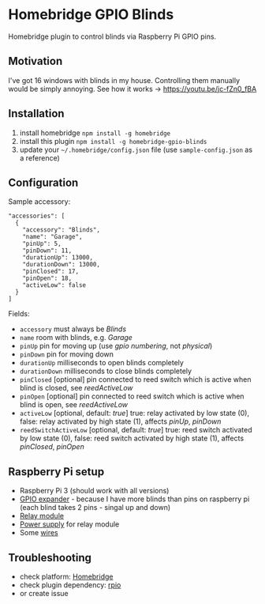 # Homebridge GPIO Blinds
Homebridge plugin to control blinds via Raspberry Pi GPIO pins.

## Motivation
I've got 16 windows with blinds in my house. Controlling them manually would be simply annoying. See how it works -> https://youtu.be/jc-fZn0_fBA

## Installation
1. install homebridge
   `npm install -g homebridge`
2. install this plugin
   `npm install -g homebridge-gpio-blinds`
3. update your `~/.homebridge/config.json` file (use `sample-config.json` as a reference)

## Configuration
Sample accessory:
```
"accessories": [
  {
    "accessory": "Blinds",
    "name": "Garage",
    "pinUp": 5,
    "pinDown": 11,
    "durationUp": 13000,
    "durationDown": 13000,
    "pinClosed": 17,
    "pinOpen": 18,
    "activeLow": false
  }
]
```

Fields:

- `accessory` must always be *Blinds*
- `name` room with blinds, e.g. *Garage*
- `pinUp` pin for moving up (use *gpio numbering*, not *physical*)
- `pinDown` pin for moving down
- `durationUp` milliseconds to open blinds completely
- `durationDown` milliseconds to close blinds completely
- `pinClosed` [optional] pin connected to reed switch which is active when blind is closed, see *reedActiveLow*
- `pinOpen` [optional] pin connected to reed switch which is active when blind is open, see *reedActiveLow*
- `activeLow` [optional, default: *true*] true: relay activated by low state (0), false: relay activated by high state (1), affects *pinUp*, *pinDown*
- `reedSwitchActiveLow` [optional, default: *true*] true: reed switch activated by low state (0), false: reed switch activated by high state (1), affects *pinClosed*, *pinOpen*

## Raspberry Pi setup
- Raspberry Pi 3 (should work with all versions)
- [GPIO expander](https://botland.com.pl/raspberry-pi-hat-ekspandery-wyprowadzen/7149-ekspander-wyprowadzen-gpio-hat-nakladka-dla-raspberry-pi-32b.html?search_query=MOD-07149&results=1) - because I have more blinds than pins on raspberry pi (each blind takes 2 pins - singal up and down)
- [Relay module](https://botland.com.pl/przekazniki/6941-szesnastokanalowy-modul-przekaznikow-rm13-12v-z-izolacja-optoelektroniczna-10a125vac.html?search_query=MOD-06941&results=1)
- [Power supply](https://botland.com.pl/zasilacze-sieciowe-12-v/6707-zasilacz-impulsowy-12v-2a-z-przewodami.html) for relay module
- Some [wires](https://botland.com.pl/przewody-polaczeniowe/1021-przewody-polaczeniowe-zensko-zenskie-20cm-40szt.html?search_query=KAB-01021&results=1)

## Troubleshooting
- check platform: [Homebridge](https://github.com/nfarina/homebridge)
- check plugin dependency: [rpio](https://www.npmjs.com/package/rpio)
- or create issue
